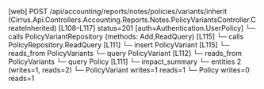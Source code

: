 [web] POST /api/accounting/reports/notes/policies/variants/inherit  (Cirrus.Api.Controllers.Accounting.Reports.Notes.PolicyVariantsController.CreateInherited)  [L108–L117] status=201 [auth=Authentication.UserPolicy]
  └─ calls PolicyVariantRepository (methods: Add,ReadQuery) [L115]
  └─ calls PolicyRepository.ReadQuery [L111]
  └─ insert PolicyVariant [L115]
    └─ reads_from PolicyVariants
  └─ query PolicyVariant [L112]
    └─ reads_from PolicyVariants
  └─ query Policy [L111]
  └─ impact_summary
    └─ entities 2 (writes=1, reads=2)
      └─ PolicyVariant writes=1 reads=1
      └─ Policy writes=0 reads=1

